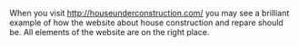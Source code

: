 When you visit http://houseunderconstruction.com/ you may see a brilliant example of how the website about house construction and repare should be. All elements of the website are on the right place.
